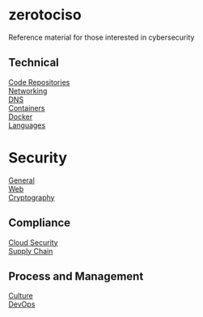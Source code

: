 # zerotociso
Reference material for those interested in cybersecurity


## Technical
[Code Repositories](docs/CODEREPOSITORIES.md) \
[Networking](docs/NETWORKING.md) \
[DNS](docs/DNS.md) \
[Containers](docs/CONTAINERS.md) \
[Docker](docs/DOCKER.md)\
[Languages](docs/LANGUAGES.md)

# Security
[General](docs/GENERALSECURITY.md) \
[Web](docs/WEBSECURITY.md) \
[Cryptography](docs/CRYPTOGRAPHY.md)



## Compliance
[Cloud Security](docs/CLOUDSECURITY.md) \
[Supply Chain](docs/SUPPLYCHAIN.md)


## Process and Management
[Culture](docs/CULTURE.md) \
[DevOps](docs/DEVOPS.md)



